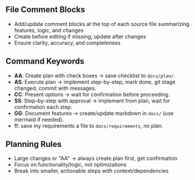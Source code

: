 ## File Comment Blocks
- Add/update comment blocks at the top of each source file summarizing features, logic, and changes
- Create before editing if missing; update after changes
- Ensure clarity, accuracy, and completeness

## Command Keywords
- **AA**: Create plan with check boxes → save checklist to `docs/plan/`.
- **AS**: Execute plan → implement step-by-step, mark done, git stage changed, commit with messages.
- **CC**: Present options → wait for confirmation before proceeding.  
- **SS**: Step-by-step with approval → implement from plan, wait for confirmation each step.
- **GG**: Document features → create/update markdown in `docs/` (use mermaid if needed).
- **!!**: save my requirements a file to `docs/requirements`, no plan.
## Planning Rules
- Large changes or "AA" → always create plan first, get confirmation
- Focus on functionality/logic, not optimizations
- Break into smaller, actionable steps with context/dependencies